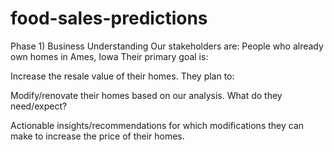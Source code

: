 # food-sales-predictions
Phase 1) Business Understanding
Our stakeholders are:
People who already own homes in Ames, Iowa
Their primary goal is:

Increase the resale value of their homes.
They plan to:

Modify/renovate their homes based on our analysis.
What do they need/expect?

Actionable insights/recommendations for which modifications they can make to increase the price of their homes.
